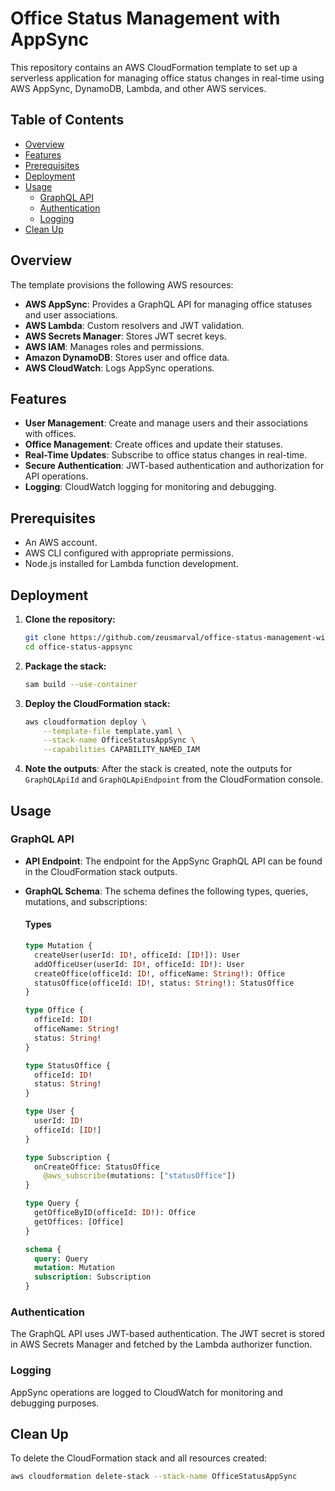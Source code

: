 # Office Status Management with AppSync

This repository contains an AWS CloudFormation template to set up a serverless application for managing office status changes in real-time using AWS AppSync, DynamoDB, Lambda, and other AWS services.

## Table of Contents

- [Overview](#overview)
- [Features](#features)
- [Prerequisites](#prerequisites)
- [Deployment](#deployment)
- [Usage](#usage)
  - [GraphQL API](#graphql-api)
  - [Authentication](#authentication)
  - [Logging](#logging)
- [Clean Up](#clean-up)

## Overview

The template provisions the following AWS resources:

- **AWS AppSync**: Provides a GraphQL API for managing office statuses and user associations.
- **AWS Lambda**: Custom resolvers and JWT validation.
- **AWS Secrets Manager**: Stores JWT secret keys.
- **AWS IAM**: Manages roles and permissions.
- **Amazon DynamoDB**: Stores user and office data.
- **AWS CloudWatch**: Logs AppSync operations.

## Features

- **User Management**: Create and manage users and their associations with offices.
- **Office Management**: Create offices and update their statuses.
- **Real-Time Updates**: Subscribe to office status changes in real-time.
- **Secure Authentication**: JWT-based authentication and authorization for API operations.
- **Logging**: CloudWatch logging for monitoring and debugging.

## Prerequisites

- An AWS account.
- AWS CLI configured with appropriate permissions.
- Node.js installed for Lambda function development.

## Deployment

1. **Clone the repository:**

    ```sh
    git clone https://github.com/zeusmarval/office-status-management-with-appsync
    cd office-status-appsync
    ```

2. **Package the stack:**

    ```sh
    sam build --use-container
    ```

3. **Deploy the CloudFormation stack:**

    ```sh
    aws cloudformation deploy \
        --template-file template.yaml \
        --stack-name OfficeStatusAppSync \
        --capabilities CAPABILITY_NAMED_IAM
    ```

4. **Note the outputs**: After the stack is created, note the outputs for `GraphQLApiId` and `GraphQLApiEndpoint` from the CloudFormation console.

## Usage

### GraphQL API

- **API Endpoint**: The endpoint for the AppSync GraphQL API can be found in the CloudFormation stack outputs.
- **GraphQL Schema**: The schema defines the following types, queries, mutations, and subscriptions:

    #### Types

    ```graphql
    type Mutation {
      createUser(userId: ID!, officeId: [ID!]): User
      addOfficeUser(userId: ID!, officeId: ID!): User
      createOffice(officeId: ID!, officeName: String!): Office
      statusOffice(officeId: ID!, status: String!): StatusOffice
    }

    type Office {
      officeId: ID!
      officeName: String!
      status: String!
    }

    type StatusOffice {
      officeId: ID!
      status: String!
    }

    type User {
      userId: ID!
      officeId: [ID!]
    }

    type Subscription {
      onCreateOffice: StatusOffice
        @aws_subscribe(mutations: ["statusOffice"])
    }

    type Query {
      getOfficeByID(officeId: ID!): Office
      getOffices: [Office]
    }

    schema {
      query: Query
      mutation: Mutation
      subscription: Subscription
    }
    ```

### Authentication

The GraphQL API uses JWT-based authentication. The JWT secret is stored in AWS Secrets Manager and fetched by the Lambda authorizer function.

### Logging

AppSync operations are logged to CloudWatch for monitoring and debugging purposes.

## Clean Up

To delete the CloudFormation stack and all resources created:

```sh
aws cloudformation delete-stack --stack-name OfficeStatusAppSync

